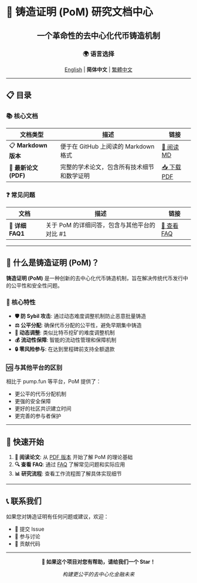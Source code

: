 # 🚀 铸造证明 (PoM) 研究文档中心

<div align="center">

## 一个革命性的去中心化代币铸造机制

### 🌍 语言选择

[English](./README.md) | **简体中文** | [繁體中文](./README_zh-HK.md)

</div>

---

## 📋 目录

### 📚 核心文档

| 文档类型 | 描述 | 链接 |
|---------|------|------|
| 📋 **Markdown 版本** | 便于在 GitHub 上阅读的 Markdown 格式 | [📖 阅读 MD](./doc/md/proof_of_mint_v1.1_zh.md) |
| 📄 **最新论文 (PDF)** | 完整的学术论文，包含所有技术细节和数学证明 | [📥 下载 PDF](./doc/pdf/proof_of_mint_v1.1_zh.pdf) |


### ❓ 常见问题

| 文档 | 描述 | 链接 |
|------|------|------|
| 🤔 **详细 FAQ1** | 关于 PoM 的详细问答，包含与其他平台的对比 #1 | [📖 查看 FAQ](./doc/md/FAQ_index_zh.md) |

---

## 🎯 什么是铸造证明 (PoM)？

**铸造证明 (PoM)** 是一种创新的去中心化代币铸造机制，旨在解决传统代币发行中的公平性和安全性问题。

### 🌟 核心特性

- **🛡️ 防 Sybil 攻击**: 通过动态难度调整机制防止恶意批量铸造
- **⚖️ 公平分配**: 确保代币分配的公平性，避免早期集中铸造
- **🔄 动态调整**: 类似比特币挖矿的难度调整机制
- **💰 流动性保障**: 智能的流动性管理和保障机制
- **🔒 零风险参与**: 在达到里程碑前支持全额退款

### 🆚 与其他平台的区别

相比于 pump.fun 等平台，PoM 提供了：
- 更公平的代币分配机制
- 更强的安全保障
- 更好的社区共识建立时间
- 更完善的参与者保护

---

## 🚀 快速开始

1. **📖 阅读论文**: 从 [PDF 版本](./proof_of_mint_v1.1.pdf) 开始了解 PoM 的理论基础
2. **🔍 查看 FAQ**: 通过 [FAQ](./doc/md/FAQ_1_zh.md) 了解常见问题和实际应用
3. **📊 研究流程**: 查看工作流程图了解具体实现细节

---

## 📞 联系我们

如果您对铸造证明有任何问题或建议，欢迎：

- 📧 提交 Issue
- 💬 参与讨论
- 🔄 贡献代码

---

<div align="center">

**🌟 如果这个项目对您有帮助，请给我们一个 Star！**

*构建更公平的去中心化金融未来*

</div>